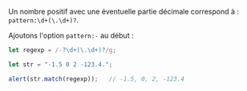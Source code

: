 Un nombre positif avec une éventuelle partie décimale correspond à : `pattern:\d+(\.\d+)?`.

Ajoutons l'option `pattern:-` au début :

```js run
let regexp = /-?\d+(\.\d+)?/g;

let str = "-1.5 0 2 -123.4.";

alert(str.match(regexp));   // -1.5, 0, 2, -123.4
```
